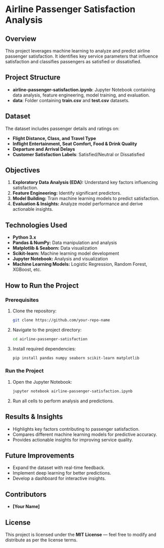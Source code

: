 # Airline Passenger Satisfaction Analysis

## Overview
This project leverages machine learning to analyze and predict airline passenger satisfaction. It identifies key service parameters that influence satisfaction and classifies passengers as satisfied or dissatisfied.

## Project Structure
- **airline-passenger-satisfaction.ipynb**: Jupyter Notebook containing data analysis, feature engineering, model training, and evaluation.
- **data**: Folder containing **train.csv** and **test.csv** datasets.

## Dataset
The dataset includes passenger details and ratings on:
- **Flight Distance, Class, and Travel Type**
- **Inflight Entertainment, Seat Comfort, Food & Drink Quality**
- **Departure and Arrival Delays**
- **Customer Satisfaction Labels**: Satisfied/Neutral or Dissatisfied

## Objectives
1. **Exploratory Data Analysis (EDA):** Understand key factors influencing satisfaction.
2. **Feature Engineering:** Identify significant predictors.
3. **Model Building:** Train machine learning models to predict satisfaction.
4. **Evaluation & Insights:** Analyze model performance and derive actionable insights.

## Technologies Used
- **Python 3.x**
- **Pandas & NumPy:** Data manipulation and analysis
- **Matplotlib & Seaborn:** Data visualization
- **Scikit-learn:** Machine learning model development
- **Jupyter Notebook:** Analysis and visualization
- **Machine Learning Models:** Logistic Regression, Random Forest, XGBoost, etc.

## How to Run the Project

### Prerequisites
1. Clone the repository:
   ```bash
   git clone https://github.com/your-repo-name
   ```
2. Navigate to the project directory:
   ```bash
   cd airline-passenger-satisfaction
   ```
3. Install required dependencies:
   ```bash
   pip install pandas numpy seaborn scikit-learn matplotlib
   ```

### Run the Project
1. Open the Jupyter Notebook:
   ```bash
   jupyter notebook airline-passenger-satisfaction.ipynb
   ```
2. Run all cells to perform analysis and predictions.

## Results & Insights
- Highlights key factors contributing to passenger satisfaction.
- Compares different machine learning models for predictive accuracy.
- Provides actionable insights for improving service quality.

## Future Improvements
- Expand the dataset with real-time feedback.
- Implement deep learning for better predictions.
- Develop a dashboard for interactive insights.

## Contributors
- **[Your Name]**

## License
This project is licensed under the **MIT License** — feel free to modify and distribute as per the license terms.
